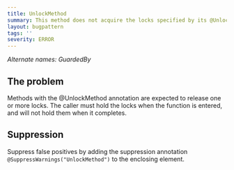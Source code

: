 ```yaml
---
title: UnlockMethod
summary: This method does not acquire the locks specified by its @UnlockMethod annotation
layout: bugpattern
tags: ''
severity: ERROR
---
```


<!--
*** AUTO-GENERATED, DO NOT MODIFY ***
To make changes, edit the @BugPattern annotation or the explanation in docs/bugpattern.
-->


_Alternate names: GuardedBy_

## The problem
Methods with the @UnlockMethod annotation are expected to release one or more
locks. The caller must hold the locks when the function is entered, and will not
hold them when it completes.

## Suppression
Suppress false positives by adding the suppression annotation `@SuppressWarnings("UnlockMethod")` to the enclosing element.

